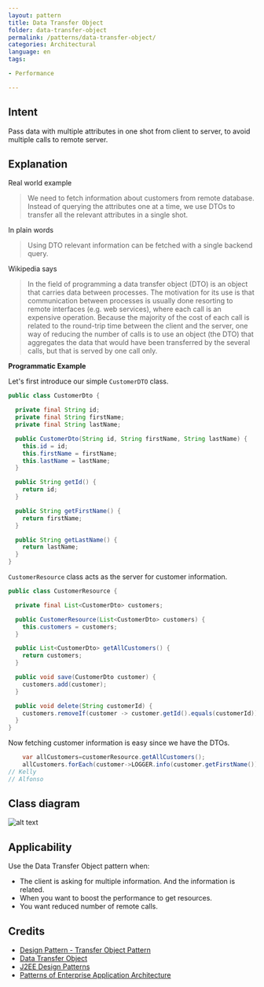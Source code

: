 ```yaml
---
layout: pattern
title: Data Transfer Object
folder: data-transfer-object
permalink: /patterns/data-transfer-object/
categories: Architectural
language: en
tags:

- Performance

---
```


## Intent

Pass data with multiple attributes in one shot from client to server, to avoid multiple calls to
remote server.

## Explanation

Real world example

> We need to fetch information about customers from remote database. Instead of querying the
> attributes one at a time, we use DTOs to transfer all the relevant attributes in a single shot.

In plain words

> Using DTO relevant information can be fetched with a single backend query.

Wikipedia says

> In the field of programming a data transfer object (DTO) is an object that carries data between
> processes. The motivation for its use is that communication between processes is usually done
> resorting to remote interfaces (e.g. web services), where each call is an expensive operation.
> Because the majority of the cost of each call is related to the round-trip time between the client
> and the server, one way of reducing the number of calls is to use an object (the DTO) that
> aggregates the data that would have been transferred by the several calls, but that is served by
> one call only.

**Programmatic Example**

Let's first introduce our simple `CustomerDTO` class.

```java
public class CustomerDto {

  private final String id;
  private final String firstName;
  private final String lastName;

  public CustomerDto(String id, String firstName, String lastName) {
    this.id = id;
    this.firstName = firstName;
    this.lastName = lastName;
  }

  public String getId() {
    return id;
  }

  public String getFirstName() {
    return firstName;
  }

  public String getLastName() {
    return lastName;
  }
}
```

`CustomerResource` class acts as the server for customer information.

```java
public class CustomerResource {

  private final List<CustomerDto> customers;

  public CustomerResource(List<CustomerDto> customers) {
    this.customers = customers;
  }

  public List<CustomerDto> getAllCustomers() {
    return customers;
  }

  public void save(CustomerDto customer) {
    customers.add(customer);
  }

  public void delete(String customerId) {
    customers.removeIf(customer -> customer.getId().equals(customerId));
  }
}
```

Now fetching customer information is easy since we have the DTOs.

```java
    var allCustomers=customerResource.getAllCustomers();
    allCustomers.forEach(customer->LOGGER.info(customer.getFirstName()));
// Kelly
// Alfonso
```

## Class diagram

![alt text](/etc/data-transfer-object.urm.png "data-transfer-object")

## Applicability

Use the Data Transfer Object pattern when:

* The client is asking for multiple information. And the information is related.
* When you want to boost the performance to get resources.
* You want reduced number of remote calls.

## Credits

* [Design Pattern - Transfer Object Pattern](https://www.tutorialspoint.com/design_pattern/transfer_object_pattern.htm)
* [Data Transfer Object](https://msdn.microsoft.com/en-us/library/ff649585.aspx)
* [J2EE Design Patterns](https://www.amazon.com/gp/product/0596004273/ref=as_li_tl?ie=UTF8&camp=1789&creative=9325&creativeASIN=0596004273&linkCode=as2&tag=javadesignpat-20&linkId=f27d2644fbe5026ea448791a8ad09c94)
* [Patterns of Enterprise Application Architecture](https://www.amazon.com/gp/product/0321127420/ref=as_li_tl?ie=UTF8&camp=1789&creative=9325&creativeASIN=0321127420&linkCode=as2&tag=javadesignpat-20&linkId=014237a67c9d46f384b35e10151956bd)
